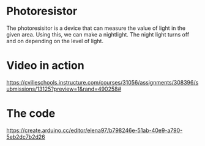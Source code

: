 # Photoresistor

The photoresisitor is a device that can measure the value of light in the given area. Using this, we can make a nightlight. The night light turns off and on depending on the level of light. 

# Video in action

https://cvilleschools.instructure.com/courses/31056/assignments/308396/submissions/13125?preview=1&rand=490258#

# The code

https://create.arduino.cc/editor/elena97/b798246e-51ab-40e9-a790-5eb2dc7b2d26
